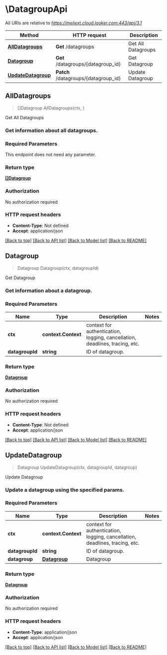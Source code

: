 # \DatagroupApi

All URIs are relative to *https://meliext.cloud.looker.com:443/api/3.1*

Method | HTTP request | Description
------------- | ------------- | -------------
[**AllDatagroups**](DatagroupApi.md#AllDatagroups) | **Get** /datagroups | Get All Datagroups
[**Datagroup**](DatagroupApi.md#Datagroup) | **Get** /datagroups/{datagroup_id} | Get Datagroup
[**UpdateDatagroup**](DatagroupApi.md#UpdateDatagroup) | **Patch** /datagroups/{datagroup_id} | Update Datagroup



## AllDatagroups

> []Datagroup AllDatagroups(ctx, )

Get All Datagroups

### Get information about all datagroups. 

### Required Parameters

This endpoint does not need any parameter.

### Return type

[**[]Datagroup**](Datagroup.md)

### Authorization

No authorization required

### HTTP request headers

- **Content-Type**: Not defined
- **Accept**: application/json

[[Back to top]](#) [[Back to API list]](../README.md#documentation-for-api-endpoints)
[[Back to Model list]](../README.md#documentation-for-models)
[[Back to README]](../README.md)


## Datagroup

> Datagroup Datagroup(ctx, datagroupId)

Get Datagroup

### Get information about a datagroup. 

### Required Parameters


Name | Type | Description  | Notes
------------- | ------------- | ------------- | -------------
**ctx** | **context.Context** | context for authentication, logging, cancellation, deadlines, tracing, etc.
**datagroupId** | **string**| ID of datagroup. | 

### Return type

[**Datagroup**](Datagroup.md)

### Authorization

No authorization required

### HTTP request headers

- **Content-Type**: Not defined
- **Accept**: application/json

[[Back to top]](#) [[Back to API list]](../README.md#documentation-for-api-endpoints)
[[Back to Model list]](../README.md#documentation-for-models)
[[Back to README]](../README.md)


## UpdateDatagroup

> Datagroup UpdateDatagroup(ctx, datagroupId, datagroup)

Update Datagroup

### Update a datagroup using the specified params. 

### Required Parameters


Name | Type | Description  | Notes
------------- | ------------- | ------------- | -------------
**ctx** | **context.Context** | context for authentication, logging, cancellation, deadlines, tracing, etc.
**datagroupId** | **string**| ID of datagroup. | 
**datagroup** | [**Datagroup**](Datagroup.md)| Datagroup | 

### Return type

[**Datagroup**](Datagroup.md)

### Authorization

No authorization required

### HTTP request headers

- **Content-Type**: application/json
- **Accept**: application/json

[[Back to top]](#) [[Back to API list]](../README.md#documentation-for-api-endpoints)
[[Back to Model list]](../README.md#documentation-for-models)
[[Back to README]](../README.md)

